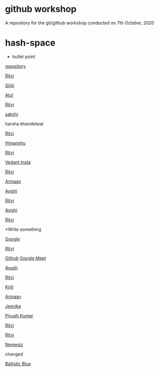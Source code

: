 # github workshop
A repository for the git/github workshop conducted on 7th October, 2020
# hash-space
- bullet point




[repository](https://github.com/)


[Ritvi](ww.instagram.com/frenzy.works)



[Siiiiii](www.instagram.com/nemesiz_10/)




[Atul](www.google.co.in)


[Ritvi](ww.instagram.com/frenzy.wors)

[sakshi](ww.github.com)


harsha khandelwal


[Ritvi](ww.instagram.com/frenzy.wors)




[Himanshu](https://github.com/xSirDeadShotx)


[Ritvi](ww.instagram.com/frenzy.works)






[Vedant Insta](www.instagram.com/vedant_1707)

[Ritvi](ww.instagram.com/frenzy.works)
 

[Armaan](https://www.youtube.com/watch?v=dQw4w9WgXcQ&ab_channel=RickAstleyVEVO)


[Avishi](https://github.com/XxhackergirlxX)

[Ritvi](ww.instagram.com/frenzy.works)



[Avishi](https://github.com/XxhackergirlxX)

[Ritvi](ww.instagram.com/frenzy.works)


*Write something



[Google](google.com)

[Ritvi](ww.instagram.com/frenzy.wors)




[Github](https://github.com/Thepetapixl)
[Google Meet](https://meet.google.com/hzj-gjjz-biw)



[Ayush](https://twitter.com/ayushb_tweets)

[Ritvi](ww.instagram.com/frenzy.wors)




[Kirti](https://www.linkedin.com/in/kirti-chand-74b7a21a4/)

[Armaan](https://www.youtube.com/watch?v=dQw4w9WgXcQ&ab_channel=RickAstleyVEVO)

[Jeevika](www.google.com)




[Piyush Kumar](www.instagram.com/piyushrock1710) 

[Ritvi](ww.instagram.com/frenzy.works)


[Ritvi](ww.instagram.com/frenzy.wors)

[Nemesiz](www.instagram.com/nemesiz_10/)






changed

[Ballistic Blue](www.instagram.com/ballistic_blue_)



